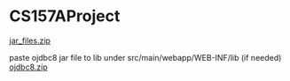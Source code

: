 # CS157AProject
[jar_files.zip](https://github.com/HannyDuong/CS157AProject/files/6819318/jar_files.zip)

paste ojdbc8 jar file to lib under src/main/webapp/WEB-INF/lib  (if needed)
[ojdbc8.zip](https://github.com/HannyDuong/CS157AProject/files/6844579/ojdbc8.zip)


